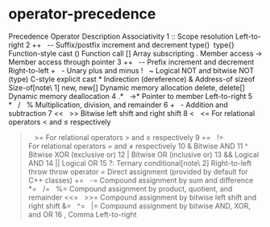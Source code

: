 # operator-precedence

Precedence
Operator
Description
Associativity
1
::
Scope resolution
Left-to-right
2
++   --
Suffix/postfix increment and decrement
type()  type{}
Function-style cast
()
Function call
[]
Array subscripting
.
Member access
->
Member access through pointer
3
++   --
Prefix increment and decrement
Right-to-left
+   -
Unary plus and minus
!   ~
Logical NOT and bitwise NOT
(type)
C-style explicit cast
*
Indirection (dereference)
&
Address-of
sizeof
Size-of[note\ 1]
new, new[]
Dynamic memory allocation
delete, delete[]
Dynamic memory deallocation
4
.*   ->*
Pointer to member
Left-to-right
5
*   /   %
Multiplication, division, and remainder
6
+   -
Addition and subtraction
7
<<   >>
Bitwise left shift and right shift
8
<   <=
For relational operators < and ≤ respectively
>   >=
For relational operators > and ≥ respectively
9
==   !=
For relational operators = and ≠ respectively
10
&
Bitwise AND
11
^
Bitwise XOR (exclusive or)
12
|
Bitwise OR (inclusive or)
13
&&
Logical AND
14
||
Logical OR
15
?:
Ternary conditional[note\ 2]
Right-to-left
throw
throw operator
=
Direct assignment (provided by default for C++ classes)
+=   -=
Compound assignment by sum and difference
*=   /=   %=
Compound assignment by product, quotient, and remainder
<<=   >>=
Compound assignment by bitwise left shift and right shift
&=   ^=   |=
Compound assignment by bitwise AND, XOR, and OR
16
,
Comma
Left-to-right
